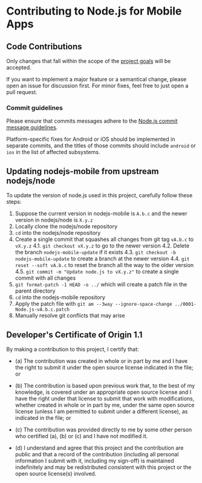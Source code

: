 # Contributing to Node.js for Mobile Apps

## Code Contributions
Only changes that fall within the scope of the [project goals](../README.md#project-goals) will be accepted.

If you want to implement a major feature or a semantical change, please open an issue for discussion first. For minor fixes, feel free to just open a pull request.

### Commit guidelines
Please ensure that commits messages adhere to the [Node.js commit message guidelines](https://github.com/nodejs/node/blob/master/CONTRIBUTING.md#commit-message-guidelines).

Platform-specific fixes for Android or iOS should be implemented in separate commits, and the titles of those commits should include `android` or `ios` in the list of affected subsystems.

<a id="developers-certificate-of-origin"></a>

## Updating nodejs-mobile from upstream nodejs/node

To update the version of node.js used in this project, carefully follow these steps:

1. Suppose the current version in nodejs-mobile is `A.b.c` and the newer version in nodejs/node is `X.y.z`
2. Locally clone the nodejs/node repository
3. `cd` into the nodejs/node repository
4. Create a single commit that squashes all changes from git tag `vA.b.c` to `vX.y.z`
    4.1. `git checkout vX.y.z` to go to the newer version
    4.2. Delete the branch `nodejs-mobile-update` if it exists
    4.3. `git checkout -b nodejs-mobile-update` to create a branch at the newer version
    4.4. `git reset --soft vA.b.c` to reset the branch all the way to the older version
    4.5. `git commit -m "Update node.js to vX.y.z"` to create a single commit with all changes
5. `git format-patch -1 HEAD -o ../` which will create a patch file in the parent directory
6. `cd` into the nodejs-mobile repository
7. Apply the patch file with `git am --3way --ignore-space-change ../0001-Node.js-vA.b.c.patch`
8. Manually resolve git conflicts that may arise

## Developer's Certificate of Origin 1.1

By making a contribution to this project, I certify that:

* (a) The contribution was created in whole or in part by me and I
  have the right to submit it under the open source license
  indicated in the file; or

* (b) The contribution is based upon previous work that, to the best
  of my knowledge, is covered under an appropriate open source
  license and I have the right under that license to submit that
  work with modifications, whether created in whole or in part
  by me, under the same open source license (unless I am
  permitted to submit under a different license), as indicated
  in the file; or

* (c) The contribution was provided directly to me by some other
  person who certified (a), (b) or (c) and I have not modified
  it.

* (d) I understand and agree that this project and the contribution
  are public and that a record of the contribution (including all
  personal information I submit with it, including my sign-off) is
  maintained indefinitely and may be redistributed consistent with
  this project or the open source license(s) involved.
